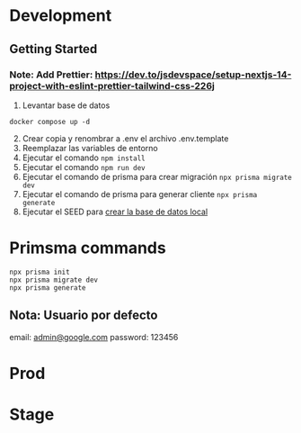 # Development

## Getting Started

### Note: Add Prettier: https://dev.to/jsdevspace/setup-nextjs-14-project-with-eslint-prettier-tailwind-css-226j

1. Levantar base de datos
```
docker compose up -d
```

2. Crear copia y renombrar a .env el archivo .env.template
3. Reemplazar las variables de entorno
4. Ejecutar el comando ``` npm install ```
5. Ejecutar el comando ``` npm run dev ```
6. Ejecutar el comando de prisma para crear migración ``` npx prisma migrate dev ```
7. Ejecutar el comando de prisma para generar cliente ``` npx prisma generate ```
8. Ejecutar el SEED para [crear la base de datos local](http://localhost:3000/api/seed)

# Primsma commands
```
npx prisma init
npx prisma migrate dev
npx prisma generate
```

## Nota: Usuario por defecto
email: admin@google.com
password: 123456

# Prod

# Stage

